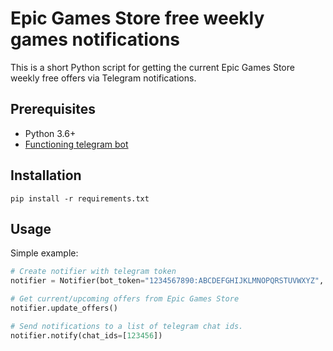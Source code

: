 # Epic Games Store free weekly games notifications

This is a short Python script for getting the current Epic Games Store weekly free offers via Telegram notifications.

## Prerequisites

- Python 3.6+
- [Functioning telegram bot](https://www.google.com/search?q=how+to+create+telegram+bot)

## Installation

```shell
pip install -r requirements.txt
```

## Usage

Simple example:

```python
# Create notifier with telegram token
notifier = Notifier(bot_token="1234567890:ABCDEFGHIJKLMNOPQRSTUVWXYZ", country="DE")

# Get current/upcoming offers from Epic Games Store
notifier.update_offers()

# Send notifications to a list of telegram chat ids.
notifier.notify(chat_ids=[123456])
```
